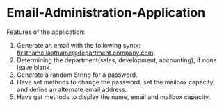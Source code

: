 # Email-Administration-Application
Features of the application:

1. Generate an email with the following syntx: firstname.lastname@department.company.com.
2. Determining the department(sales, development, accounting), if none leave blank.
3. Generate a random String for a password.
4. Have set methods to change the password, set the mailbox capacity, and define an alternate email address.
5. Have get methods to display the name, email and mailbox capacity.
